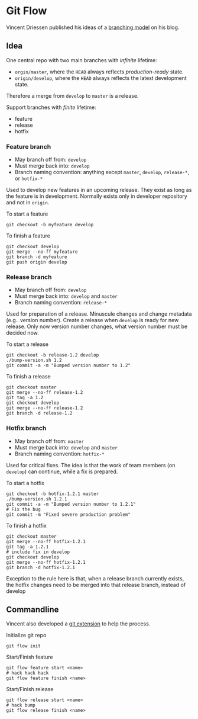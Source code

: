 # Git Flow #

Vincent Driessen published his ideas of a [branching model](http://nvie.com/posts/a-successful-git-branching-model/) on his blog.

## Idea ##

One central repo with two main branches with _infinite_ lifetime:
- `orgin/master`, where the `HEAD`  always reflects _production-ready_ state.
- `origin/develop`, where the `HEAD` always reflects the latest development state.

Therefore a merge from `develop` to `master` is a release.

Support branches with _finite_ lifetime:
- feature
- release
- hotfix

### Feature branch ###

- May branch off from: `develop`
- Must merge back into: `develop`
- Branch naming convention: anything except `master`, `develop`, `release-*`, or `hotfix-*`

Used to develop new features in an upcoming release. They exist as long as the feature is in development. Normally exists only in developer repository and not in `origin`.

To start a feature

	git checkout -b myfeature develop

To finish a feature

	git checkout develop
	git merge --no-ff myfeature
	git branch -d myfeature
	git push origin develop

### Release branch ###

- May branch off from: `develop`
- Must merge back into: `develop` and `master`
- Branch naming convention: `release-*`

Used for preparation of a release. Minuscule changes and change metadata (e.g.. version number). Create a release when `develop` is ready for new release. Only now version number changes, what version number must be decided now.

To start a release

	git checkout -b release-1.2 develop
	./bump-version.sh 1.2
	git commit -a -m "Bumped version number to 1.2"

To finish a release

	git checkout master
	git merge --no-ff release-1.2
	git tag -a 1.2
	git checkout develop
	git merge --no-ff release-1.2
	git branch -d release-1.2

### Hotfix branch ###

- May branch off from: `master`
- Must merge back into: `develop` and `master`
- Branch naming convention: `hotfix-*`

Used for critical fixes. The idea is that the work of team members (on `develop`) can continue, while a fix is prepared.

To start a hotfix

	git checkout -b hotfix-1.2.1 master
	./bump-version.sh 1.2.1
	git commit -a -m "Bumped version number to 1.2.1"
	# Fix the bug
	git commit -m "Fixed severe production problem"

To finish a hotfix

	git checkout master
	git merge --no-ff hotfix-1.2.1
	git tag -a 1.2.1
	# include fix in develop
	git checkout develop
	git merge --no-ff hotfix-1.2.1
	git branch -d hotfix-1.2.1

Exception to the rule here is that, when a release branch currently exists, the hotfix changes need to be merged into that release branch, instead of develop

## Commandline ##

Vincent also developed a [git extension](https://github.com/nvie/gitflow) to help the process.

Initialize git repo

	git flow init

Start/Finish feature

	git flow feature start <name>
	# hack hack hack
	git flow feature finish <name>

Start/Finish release

	git flow release start <name>
	# hack bump
	git flow release finish <name>
